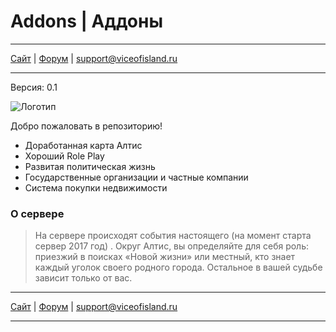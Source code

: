 # Addons | Аддоны
***
[Сайт](http://viceofisland.ru/ "Главная страница") | [Форум](http://viceofisland.ru/ "Портал проекта") | <support@viceofisland.ru>
***
Версия: 0.1

![Логотип](http://viceofisland.ru/img/profile.png)

Добро пожаловать в репозиторию!

* Доработанная карта Алтис
* Хороший Role Play
* Развитая политическая жизнь
* Государственные организации и частные компании
* Система покупки недвижимости

### О сервере ###
> На сервере происходят события настоящего (на момент старта сервер 2017 год) . Округ Алтис, вы определяйте для себя роль: приезжий в поисках «Новой жизни» или местный, кто знает каждый уголок своего родного города. Остальное в вашей судьбе зависит только от вас.

***
[Сайт](http://viceofisland.ru/ "Главная страница") | [Форум](http://viceofisland.ru/ "Портал проекта") | <support@viceofisland.ru>
***